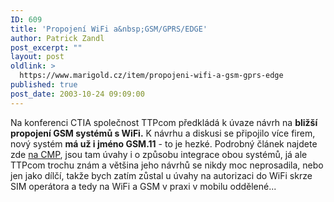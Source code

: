 ```yaml
---
ID: 609
title: 'Propojení WiFi a&nbsp;GSM/GPRS/EDGE'
author: Patrick Zandl
post_excerpt: ""
layout: post
oldlink: >
  https://www.marigold.cz/item/propojeni-wifi-a-gsm-gprs-edge
published: true
post_date: 2003-10-24 09:09:00
---
```

Na konferenci CTIA společnost TTPcom předkládá k úvaze návrh na <STRONG>bližší propojení GSM systémů s WiFi.</STRONG> K návrhu a diskusi se připojilo více firem, nový systém <STRONG>má už i jméno GSM.11</STRONG> - to je hezké. Podrobný článek najdete zde <A href="http://www.crn.com/sections/BreakingNews/dailyarchives.asp?ArticleID=45360" target=_blank>na CMP</A>, jsou tam úvahy i o způsobu integrace obou systémů, já ale TTPcom trochu znám a většina jeho návrhů se nikdy moc neprosadila, nebo jen jako dílčí, takže bych zatím zůstal u úvahy na autorizaci do WiFi skrze SIM operátora a tedy na WiFi a GSM v praxi v mobilu oddělené...